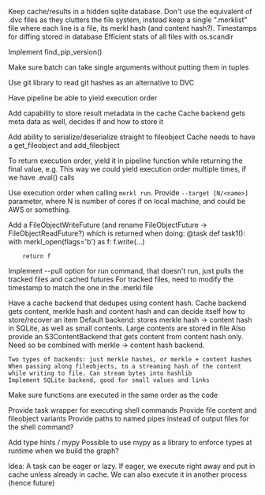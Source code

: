 Keep cache/results in a hidden sqlite database. Don't use the equivalent of .dvc files as they clutters the file system,
instead keep a single ".merklist" file where each line is a file, its merkl hash (and content hash?). Timestamps for
diffing stored in database
    Efficient stats of all files with os.scandir


Implement find_pip_version()

Make sure batch can take single arguments without putting them in tuples

Use git library to read git hashes as an alternative to DVC

Have pipeline be able to yield execution order

Add capability to store result metadata in the cache
    Cache backend gets meta data as well, decides if and how to store it

Add ability to serialize/deserialize straight to fileobject
    Cache needs to have a get_fileobject and add_fileobject

To return execution order, yield it in pipeline function while returning the final value, e.g. This way we could yield
execution order multiple times, if we have .eval() calls

Use execution order when calling `merkl run`. Provide `--target [N/<name>]` parameter, where N is number of cores if on
local machine, and <name> could be AWS or something.

Add a FileObjectWriteFuture (and rename FileObjectFuture -> FileObjectReadFuture?) which is returned when doing:
    @task
    def task1():
        with merkl_open(flags='b') as f:
            f.write(...)

        return f

Implement --pull option for run command, that doesn't run, just pulls the tracked files and cached futures
    For tracked files, need to modify the timestamp to match the one in the .merkl file

Have a cache backend that dedupes using content hash.
    Cache backend gets content, merkle hash and content hash and can decide itself how to store/recover an item
    Default backend: stores merkle hash -> content hash in SQLite, as well as small contents. Large contents are stored
    in file
    Also provide an S3ContentBackend that gets content from content hash only. Need so be combined with merkle ->
    content hash backend.

    Two types of backends: just merkle hashes, or merkle + content hashes
    When passing along fileobjects, to a streaming hash of the content while writing to file. Can stream bytes into hashlib
    Implement SQLite backend, good for small values and links

Make sure functions are executed in the same order as the code

Provide task wrapper for executing shell commands
    Provide file content and fileobject variants
    Provide paths to named pipes instead of output files for the shell command?

Add type hints / mypy
    Possible to use mypy as a library to enforce types at runtime when we build the graph?

Idea: A task can be eager or lazy. If eager, we execute right away and put in cache unless
already in cache. We can also execute it in another process (hence future)

